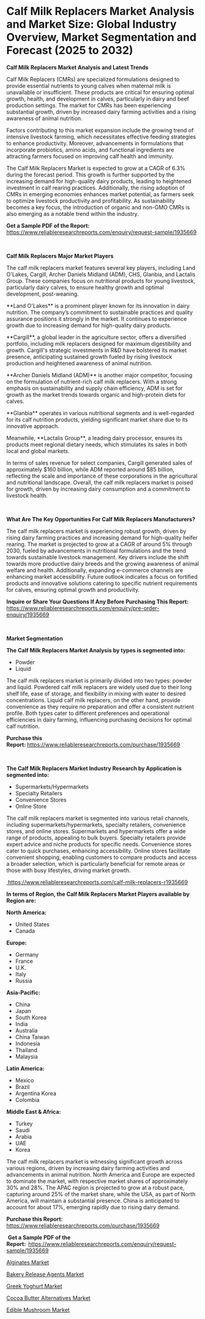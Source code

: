 <p><h1>Calf Milk Replacers Market Analysis and Market Size: Global Industry Overview, Market Segmentation and Forecast (2025 to 2032)</h1></p><p><strong>Calf Milk Replacers Market Analysis and Latest Trends</strong></p>
<p><p>Calf Milk Replacers (CMRs) are specialized formulations designed to provide essential nutrients to young calves when maternal milk is unavailable or insufficient. These products are critical for ensuring optimal growth, health, and development in calves, particularly in dairy and beef production settings. The market for CMRs has been experiencing substantial growth, driven by increased dairy farming activities and a rising awareness of animal nutrition.</p><p>Factors contributing to this market expansion include the growing trend of intensive livestock farming, which necessitates effective feeding strategies to enhance productivity. Moreover, advancements in formulations that incorporate probiotics, amino acids, and functional ingredients are attracting farmers focused on improving calf health and immunity. </p><p>The Calf Milk Replacers Market is expected to grow at a CAGR of 6.3% during the forecast period. This growth is further supported by the increasing demand for high-quality dairy products, leading to heightened investment in calf rearing practices. Additionally, the rising adoption of CMRs in emerging economies enhances market potential, as farmers seek to optimize livestock productivity and profitability. As sustainability becomes a key focus, the introduction of organic and non-GMO CMRs is also emerging as a notable trend within the industry.</p></p>
<p><strong>Get a Sample PDF of the Report:&nbsp;</strong> <a href="https://www.reliableresearchreports.com/enquiry/request-sample/1935669?utm_campaign=34&utm_medium=2&utm_source=Github&utm_content=ia&utm_term=14022025&utm_id=calf-milk-replacers">https://www.reliableresearchreports.com/enquiry/request-sample/1935669</a></p>
<p>&nbsp;</p>
<p><strong>Calf Milk Replacers Major Market Players</strong></p>
<p><p>The calf milk replacers market features several key players, including Land O'Lakes, Cargill, Archer Daniels Midland (ADM), CHS, Glanbia, and Lactalis Group. These companies focus on nutritional products for young livestock, particularly dairy calves, to ensure healthy growth and optimal development, post-weaning.</p><p>**Land O'Lakes** is a prominent player known for its innovation in dairy nutrition. The company’s commitment to sustainable practices and quality assurance positions it strongly in the market. It continues to experience growth due to increasing demand for high-quality dairy products.</p><p>**Cargill**, a global leader in the agriculture sector, offers a diversified portfolio, including milk replacers designed for maximum digestibility and growth. Cargill's strategic investments in R&D have bolstered its market presence, anticipating sustained growth fueled by rising livestock production and heightened awareness of animal nutrition.</p><p>**Archer Daniels Midland (ADM)** is another major competitor, focusing on the formulation of nutrient-rich calf milk replacers. With a strong emphasis on sustainability and supply chain efficiency, ADM is set for growth as the market trends towards organic and high-protein diets for calves.</p><p>**Glanbia** operates in various nutritional segments and is well-regarded for its calf nutrition products, yielding significant market share due to its innovative approach. </p><p>Meanwhile, **Lactalis Group**, a leading dairy processor, ensures its products meet regional dietary needs, which stimulates its sales in both local and global markets.</p><p>In terms of sales revenue for select companies, Cargill generated sales of approximately $160 billion, while ADM reported around $85 billion, reflecting the scale and importance of these corporations in the agricultural and nutritional landscape. Overall, the calf milk replacers market is poised for growth, driven by increasing dairy consumption and a commitment to livestock health.</p></p>
<p>&nbsp;</p>
<p><strong>What Are The Key Opportunities For Calf Milk Replacers Manufacturers?</strong></p>
<p><p>The calf milk replacers market is experiencing robust growth, driven by rising dairy farming practices and increasing demand for high-quality heifer rearing. The market is projected to grow at a CAGR of around 5% through 2030, fueled by advancements in nutritional formulations and the trend towards sustainable livestock management. Key drivers include the shift towards more productive dairy breeds and the growing awareness of animal welfare and health. Additionally, expanding e-commerce channels are enhancing market accessibility. Future outlook indicates a focus on fortified products and innovative solutions catering to specific nutrient requirements for calves, ensuring optimal growth and productivity.</p></p>
<p><strong>Inquire or Share Your Questions If Any Before Purchasing This Report:</strong> <a href="https://www.reliableresearchreports.com/enquiry/pre-order-enquiry/1935669?utm_campaign=34&utm_medium=2&utm_source=Github&utm_content=ia&utm_term=14022025&utm_id=calf-milk-replacers">https://www.reliableresearchreports.com/enquiry/pre-order-enquiry/1935669</a></p>
<p>&nbsp;</p>
<p><strong>Market Segmentation</strong></p>
<p><strong>The Calf Milk Replacers Market Analysis by types is segmented into:</strong></p>
<p><ul><li>Powder</li><li>Liquid</li></ul></p>
<p><p>The calf milk replacers market is primarily divided into two types: powder and liquid. Powdered calf milk replacers are widely used due to their long shelf life, ease of storage, and flexibility in mixing with water to desired concentrations. Liquid calf milk replacers, on the other hand, provide convenience as they require no preparation and offer a consistent nutrient profile. Both types cater to different preferences and operational efficiencies in dairy farming, influencing purchasing decisions for optimal calf nutrition.</p></p>
<p><strong>Purchase this Report:&nbsp;</strong><a href="https://www.reliableresearchreports.com/purchase/1935669?utm_campaign=34&utm_medium=2&utm_source=Github&utm_content=ia&utm_term=14022025&utm_id=calf-milk-replacers">https://www.reliableresearchreports.com/purchase/1935669</a></p>
<p>&nbsp;</p>
<p><strong>The Calf Milk Replacers Market Industry Research by Application is segmented into:</strong></p>
<p><ul><li>Supermarkets/Hypermarkets</li><li>Specialty Retailers</li><li>Convenience Stores</li><li>Online Store</li></ul></p>
<p><p>The calf milk replacers market is segmented into various retail channels, including supermarkets/hypermarkets, specialty retailers, convenience stores, and online stores. Supermarkets and hypermarkets offer a wide range of products, appealing to bulk buyers. Specialty retailers provide expert advice and niche products for specific needs. Convenience stores cater to quick purchases, enhancing accessibility. Online stores facilitate convenient shopping, enabling customers to compare products and access a broader selection, which is particularly beneficial for remote areas or those with busy lifestyles, driving market growth.</p></p>
<p><a href="https://www.reliableresearchreports.com/calf-milk-replacers-r1935669?utm_campaign=34&utm_medium=2&utm_source=Github&utm_content=ia&utm_term=14022025&utm_id=calf-milk-replacers">&nbsp;https://www.reliableresearchreports.com/calf-milk-replacers-r1935669</a></p>
<p><strong>In terms of Region, the Calf Milk Replacers Market Players available by Region are:</strong></p>
<p>
    <p> <strong> North America: </strong>
        <ul>
            <li>United States</li>
            <li>Canada</li>
        </ul>
        </p> 
    <p> <strong> Europe: </strong>
        <ul>
            <li>Germany</li>
            <li>France</li>
            <li>U.K.</li>
            <li>Italy</li>
            <li>Russia</li>
        </ul>
        </p> 
    <p> <strong> Asia-Pacific: </strong>
        <ul>
            <li>China</li>
            <li>Japan</li>
            <li>South Korea</li>
            <li>India</li>
            <li>Australia</li>
            <li>China Taiwan</li>
            <li>Indonesia</li>
            <li>Thailand</li>
            <li>Malaysia</li>
        </ul>
        </p> 
    <p> <strong> Latin America: </strong>
        <ul>
            <li>Mexico</li>
            <li>Brazil</li>
            <li>Argentina Korea</li>
            <li>Colombia</li>
        </ul>
        </p> 
    <p> <strong> Middle East & Africa: </strong>
        <ul>
            <li>Turkey</li>
            <li>Saudi</li>
            <li>Arabia</li>
            <li>UAE</li>
            <li>Korea</li>
        </ul>
    </p>
    </p>
<p><p>The calf milk replacers market is witnessing significant growth across various regions, driven by increasing dairy farming activities and advancements in animal nutrition. North America and Europe are expected to dominate the market, with respective market shares of approximately 30% and 28%. The APAC region is projected to grow at a robust pace, capturing around 25% of the market share, while the USA, as part of North America, will maintain a substantial presence. China is anticipated to account for about 17%, emerging rapidly due to rising dairy demand.</p></p>
<p><strong>Purchase this Report: </strong><a href="https://www.reliableresearchreports.com/purchase/1935669?utm_campaign=34&utm_medium=2&utm_source=Github&utm_content=ia&utm_term=14022025&utm_id=calf-milk-replacers">https://www.reliableresearchreports.com/purchase/1935669</a></p>
<p>&nbsp;<strong>Get a Sample PDF of the Report:&nbsp;&nbsp;</strong><a href="https://www.reliableresearchreports.com/enquiry/request-sample/1935669?utm_campaign=34&utm_medium=2&utm_source=Github&utm_content=ia&utm_term=14022025&utm_id=calf-milk-replacers">https://www.reliableresearchreports.com/enquiry/request-sample/1935669</a></p>
<p><strong></strong></p>
<p><p><a href="https://github.com/voetzeszuh/Market-Research-Report-List-1/blob/main/alginates-market.md?utm_campaign=34&utm_medium=2&utm_source=Github&utm_content=ia&utm_term=14022025&utm_id=calf-milk-replacers">Alginates Market</a></p><p><a href="https://github.com/aksayvoogdt/Market-Research-Report-List-1/blob/main/bakery-release-agents-market.md?utm_campaign=34&utm_medium=2&utm_source=Github&utm_content=ia&utm_term=14022025&utm_id=calf-milk-replacers">Bakery Release Agents Market</a></p><p><a href="https://github.com/itayjedhe/Market-Research-Report-List-1/blob/main/greek-yoghurt-market.md?utm_campaign=34&utm_medium=2&utm_source=Github&utm_content=ia&utm_term=14022025&utm_id=calf-milk-replacers">Greek Yoghurt Market</a></p><p><a href="https://github.com/sandoyjonet/Market-Research-Report-List-1/blob/main/cocoa-butter-alternatives-market.md?utm_campaign=34&utm_medium=2&utm_source=Github&utm_content=ia&utm_term=14022025&utm_id=calf-milk-replacers">Cocoa Butter Alternatives Market</a></p><p><a href="https://github.com/celpabembes/Market-Research-Report-List-1/blob/main/edible-mushroom-market.md?utm_campaign=34&utm_medium=2&utm_source=Github&utm_content=ia&utm_term=14022025&utm_id=calf-milk-replacers">Edible Mushroom Market</a></p></p>